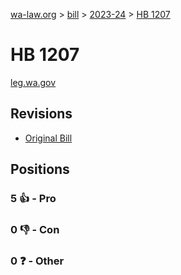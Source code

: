 [wa-law.org](/) > [bill](/bill/) > [2023-24](/bill/2023-24/) > [HB 1207](/bill/2023-24/hb/1207/)

# HB 1207
[leg.wa.gov](https://app.leg.wa.gov/billsummary?BillNumber=1207&Year=2023&Initiative=false)

## Revisions
* [Original Bill](1/)

## Positions
### 5 👍 - Pro

### 0 👎 - Con

### 0 ❓ - Other
